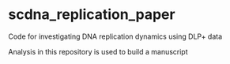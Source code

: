 # scdna_replication_paper

Code for investigating DNA replication dynamics using DLP+ data

Analysis in this repository is used to build a manuscript

